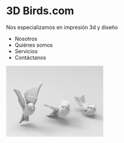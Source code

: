 <h1> 3D Birds.com </h1>
<p> Nos especializamos en impresión 3d y diseño </p>

- Nosotros
- Quiénes somos
- Servicios
- Contáctanos

![pajaritos](/birds.jpeg)
